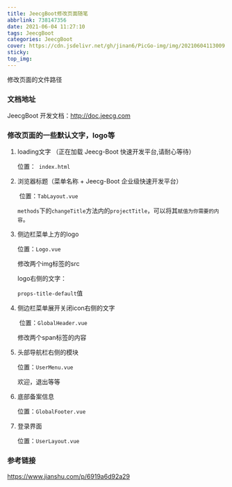```yaml
---
title: JeecgBoot修改页面随笔
abbrlink: 738147356
date: 2021-06-04 11:27:10
tags: JeecgBoot
categories: JeecgBoot
cover: https://cdn.jsdelivr.net/gh/jinan6/PicGo-img/img/20210604113009.png
sticky:
top_img:
---
```


<div class="snote info"><p>修改页面的文件路径</p></div>

### 文档地址

JeecgBoot 开发文档：http://doc.jeecg.com

### 修改页面的一些默认文字，logo等

1. loading文字 （正在加载 Jeecg-Boot 快速开发平台,请耐心等待）

   位置：` index.html`

2. 浏览器标题（菜单名称 + Jeecg-Boot 企业级快速开发平台）

   ​	位置：`TabLayout.vue`

   `methods`下的`changeTitle`方法内的`projectTitle`，可以将其`赋值为你需要的内容`。

3. 侧边栏菜单上方的logo

   位置：`Logo.vue`

   修改两个img标签的src

   logo右侧的文字：

   `props-title-default`值

4. 侧边栏菜单展开关闭icon右侧的文字

   ​	位置：`GlobalHeader.vue`

   修改两个span标签的内容

5. 头部导航栏右侧的模块

   位置：`UserMenu.vue`

   欢迎，退出等等

6. 底部备案信息

   位置：`GlobalFooter.vue`

7. 登录界面

   位置：`UserLayout.vue`



### 参考链接

https://www.jianshu.com/p/6919a6d92a29